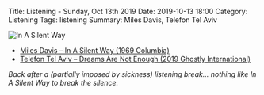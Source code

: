 Title: Listening - Sunday, Oct 13th 2019 
Date: 2019-10-13 18:00
Category: Listening
Tags: listening
Summary: Miles Davis, Telefon Tel Aviv


![In A Silent Way](/images/silent.jpg)

- [Miles Davis – In A Silent Way (1969 Columbia)](https://www.discogs.com/Miles-Davis-In-A-Silent-Way-/master/8408)
- [Telefon Tel Aviv – Dreams Are Not Enough (2019 Ghostly International)](https://www.discogs.com/Telefon-Tel-Aviv-Dreams-Are-Not-Enough/master/1612627)

_Back after a (partially imposed by sickness) listening break... nothing like In A Silent Way to break the silence._

